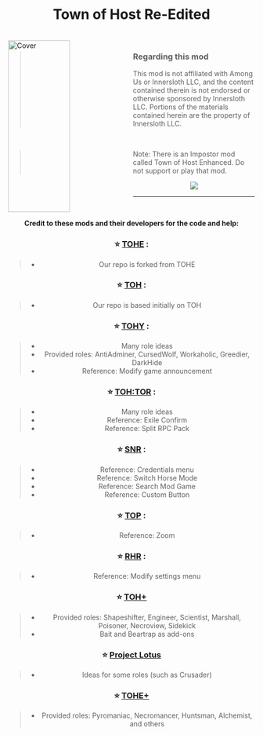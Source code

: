 
<h1 align="center">Town of Host Re-Edited</h1>

<br>

<img align="left" alt="Cover" src="Resources/Background/TOHE-Background-Old.jpg" width="50%" height="350" /> 

<p align="right">
  
> ### Regarding this mod
>
> This mod is not affiliated with Among Us or Innersloth LLC, and the content contained therein is not endorsed or otherwise sponsored by Innersloth LLC. Portions of the materials contained herein are the property of Innersloth LLC.
<br>

> Note: There is an Impostor mod called Town of Host Enhanced. Do not support or play that mod. 
</p>
<p align="center">

<center>
<a href="https://github.com/Loonie-Toons/TownOfHost-ReEdited/releases/latest" target="_blank"><img src="https://img.shields.io/badge/Latest Version%20-%231DA1F2.svg?&style=for-the-badge&logo=github&logoColor=white&color=181717"/></a>




</p>

---

<br>

**Credit to these mods and their developers for the code and help:**
### :star: [TOHE](https://github.com/KARPED1EM/TownOfHostEdited) :
> 
> - Our repo is forked from TOHE
### :star: [TOH](https://github.com/tukasa0001/TownOfHost) :
> 
> - Our repo is based initially on TOH
> 
### :star: [TOHY](https://github.com/Yumenopai/TownOfHost_Y) :
> 
> - Many role ideas
> - Provided roles: AntiAdminer, CursedWolf, Workaholic, Greedier, DarkHide
> - Reference: Modify game announcement
> 
### :star: [TOH:TOR](https://github.com/music-discussion/TownOfHost-TheOtherRoles) :
> 
> - Many role ideas
> - Reference: Exile Confirm
> - Reference: Split RPC Pack
> 
### :star: [SNR](https://github.com/ykundesu/SuperNewRoles) :
> 
> - Reference: Credentials menu
> - Reference: Switch Horse Mode
> - Reference: Search Mod Game
> - Reference: Custom Button
>
### :star: [TOP](https://github.com/tugaru1975/TownOfPlus) :
> 
> - Reference: Zoom
> 
### :star: [RHR](https://github.com/sansaaaaai/Revolutionary-host-roles) :
> 
> - Reference: Modify settings menu
> 

### :star: [TOH+](https://github.com/SkullCreeper/TownOfHostPlus)
>
> - Provided roles: Shapeshifter, Engineer, Scientist, Marshall, Poisoner, Necroview, Sidekick
> - Bait and Beartrap as add-ons
>

### :star: [Project Lotus](https://github.com/ImaMapleTree/Lotus)
>
> - Ideas for some roles (such as Crusader)

### :star: [TOHE+](https://github.com/Gurge44/TOHE_PLUS)
>
> - Provided roles: Pyromaniac, Necromancer, Huntsman, Alchemist, and others
